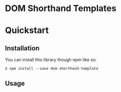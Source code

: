 # DOM Shorthand Templates

# Quickstart
## Installation
You can install this library though npm like so:
```
$ npm install --save dom-shorthand-template
```

## Usage
